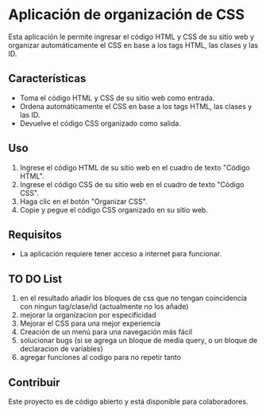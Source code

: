 # Aplicación de organización de CSS

Esta aplicación le permite ingresar el código HTML y CSS de su sitio web y organizar automáticamente el CSS en base a los tags HTML, las clases y las ID.

## Características
- Toma el código HTML y CSS de su sitio web como entrada.
- Ordena automáticamente el CSS en base a los tags HTML, las clases y las ID.
- Devuelve el código CSS organizado como salida.

## Uso
1. Ingrese el código HTML de su sitio web en el cuadro de texto "Código HTML".
2. Ingrese el código CSS de su sitio web en el cuadro de texto "Código CSS".
3. Haga clic en el botón "Organizar CSS".
4. Copie y pegue el código CSS organizado en su sitio web.

## Requisitos
- La aplicación requiere tener acceso a internet para funcionar.

## TO DO List

1. en el resultado añadir los bloques de css que no tengan coincidencia con ningun tag/clase/id (actualmente no los añade)
2. mejorar la organizacion por especificidad
3. Mejorar el CSS para una mejor experiencia
4. Creación de un menú para una navegación más fácil
5. solucionar bugs (si se agrega un bloque de media query, o un bloque de declaracion de variables)
6. agregar funciones al codigo para no repetir tanto

## Contribuir
Este proyecto es de código abierto y está disponible para colaboradores.
